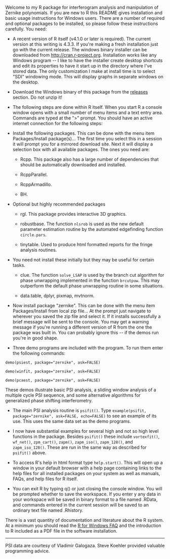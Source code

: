 Welcome to my R package for interferogram analysis and manipulation of Zernike polynomials. If you are new to R this README gives installation and basic usage instructions for Windows users. There are a number of required and optional packages to be installed, so please follow these instructions carefully. You need:

* A recent version of R itself (v4.1.0 or later is required). The current version at this writing is 4.3.3. If you're making a fresh installation just go with the current release. The windows binary installer can be downloaded from http://cran.r-project.org. Installation works like any Windows program -- I like to have the installer create desktop shortcuts and edit its properties to have it start up in the directory where I've stored data. The only customization I make at install time is to select "SDI" windowing mode. This will display graphs in separate windows on the desktop.

* Download the Windows binary of this package from the [releases](../releases) section. Do not unzip it!

* The following steps are done within R itself. When you start R a console window opens with a small number of menu items and a text entry area. Commands are typed at the ">" prompt. You should have an active internet connection for the following steps:

* Install the following packages. This can be done with the menu item Packages/Install package(s)... The first time you select this in a session it will prompt you for a mirrored download site. Next it will display a selection box with all available packages. The ones you need are:

    + Rcpp. This package also has a large number of dependencies that should be automatically downloaded and installed.
    
    + RcppParallel.
    
    + RcppArmadillo.
    
    + BH.
    
* Optional but highly recommended packages
    
    + rgl. This package provides interactive 3D graphics.
    
    + robustbase. The function `nlsrob` is used as the new default parameter estimation routine by the automated edgefinding function `circle.pars`.
    
    + tinytable. Used to produce html formatted reports for the fringe analysis routines.
    
* You need not install these initially but they may be useful for certain tasks.
    
    + clue. The function `solve_LSAP` is used by the branch cut algorithm for phase unwrapping implemented in the function `brcutpuw`. This may outperform the default phase unwrapping routine in some situations.
    
    + data.table, dplyr, pixmap, mvtnorm.
    

* Now install package "zernike". This can be done with the menu item Packages/Install from local zip file... At the prompt just navigate to wherever you saved the zip file and select it. If it installs successfully a brief message will be sent to the console. You may get a warning message if you're running a different version of R from the one the package was built in. You can probably ignore this -- if the demos run you're in good shape.

* Three demo programs are included with the program. To run them enter the following commands:
```
demo(psiest, package="zernike", ask=FALSE)
```
```
demo(winfit, package="zernike", ask=FALSE)
```
```
demo(pcaest, package="zernike", ask=FALSE)
```
These demos illustrate basic PSI analysis, a sliding window analysis of a multiple cycle PSI sequence, and some alternative algorithms for generalized phase shifting interferometry.

* The main PSI analysis routine is `psifit()`. Type `example(psifit, package="zernike", ask=FALSE, echo=FALSE)` to see an example of its use. This uses the same data set as the demo programs.

* I now have substantial examples for several high and not so high level functions in the package. Besides `psifit()` these include `vortexfit()`, `wf_net()`, `zpm_cart()`, `zapm()`, `zapm_iso()`, `zapm_128()`, and `zapm_iso_128()`. These are run in the same way as described for `psifit()` above.

* To access R's help in html format type `help.start()`. This will open up a window in your default browser with a help page containing links to the help files for all installed packages on your system as well as manuals, FAQs, and help files for R itself.

* You can exit R by typing q() or just closing the console window. You will be prompted whether to save the workspace. If you enter y any data in your workspace will be saved in binary format to a file named .RData, and commands entered in the current session will be saved to an ordinary text file named .Rhistory.

There is a vast quantity of documentation and literature about the R system. At a minimum you should read the [R for Windows FAQ](https://cran.r-project.org/bin/windows/base/rw-FAQ.html) and the introduction to R included as a PDF file in the software installation.

***
PSI data are courtesy of Vladimir Galogaza. Steve Koehler provided valuable programming advice.

